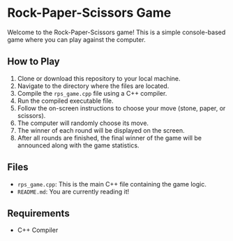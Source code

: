 Rock-Paper-Scissors Game
========================

Welcome to the Rock-Paper-Scissors game! This is a simple console-based game where you can play against the computer.

How to Play
-----------

1.  Clone or download this repository to your local machine.
2.  Navigate to the directory where the files are located.
3.  Compile the `rps_game.cpp` file using a C++ compiler.
4.  Run the compiled executable file.
5.  Follow the on-screen instructions to choose your move (stone, paper, or scissors).
6.  The computer will randomly choose its move.
7.  The winner of each round will be displayed on the screen.
8.  After all rounds are finished, the final winner of the game will be announced along with the game statistics.

Files
-----

*   `rps_game.cpp`: This is the main C++ file containing the game logic.
*   `README.md`: You are currently reading it!

Requirements
------------

*   C++ Compiler
